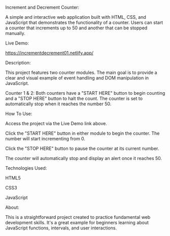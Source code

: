 Increment and Decrement Counter:

A simple and interactive web application built with HTML, CSS, and JavaScript that demonstrates the functionality of a counter. Users can start a counter that increments up to 50 and another that can be stopped manually.

Live Demo:

https://incrementdecrement01.netlify.app/

Description:

This project features two counter modules. The main goal is to provide a clear and visual example of event handling and DOM manipulation in JavaScript.

Counter 1 & 2: Both counters have a "START HERE" button to begin counting and a "STOP HERE" button to halt the count. The counter is set to automatically stop when it reaches the number 50.

How To Use:

Access the project via the Live Demo link above.

Click the "START HERE" button in either module to begin the counter. The number will start incrementing from 0.

Click the "STOP HERE" button to pause the counter at its current number.

The counter will automatically stop and display an alert once it reaches 50.

Technologies Used:

HTML5

CSS3

JavaScript

About:

This is a straightforward project created to practice fundamental web development skills. It's a great example for beginners learning about JavaScript functions, intervals, and user interactions.
